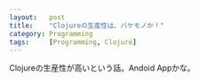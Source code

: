 ```yaml
---
layout:   post
title:    "Clojureの生産性は、バケモノか！"
category: Programming
tags:     [Programming, Clojure]
---
```


Clojureの生産性が高いという話。Andoid Appかな。
